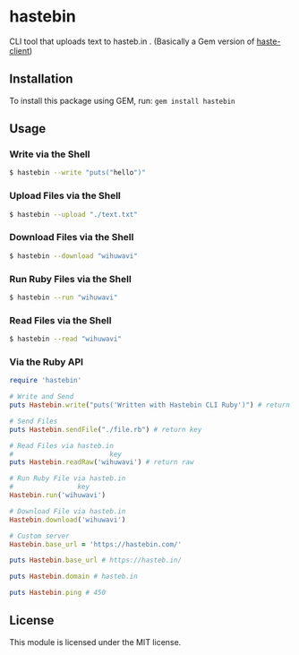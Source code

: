 # hastebin

CLI tool that uploads text to hasteb.in . (Basically a Gem version of [haste-client](https://github.com/seejohnrun/haste-client))

## Installation

To install this package using GEM, run:
`gem install hastebin`

## Usage

### Write via the Shell
```sh
$ hastebin --write "puts("hello")"

```            
### Upload Files via the Shell
```sh
$ hastebin --upload "./text.txt"

```
### Download Files via the Shell
```sh
$ hastebin --download "wihuwavi"

```
### Run Ruby Files via the Shell
```sh
$ hastebin --run "wihuwavi"

```
### Read Files via the Shell
```sh
$ hastebin --read "wihuwavi"

```
### Via the Ruby API

```ruby
require 'hastebin'

# Write and Send
puts Hastebin.write("puts('Written with Hastebin CLI Ruby')") # return key

# Send Files
puts Hastebin.sendFile("./file.rb") # return key

# Read Files via hasteb.in
#                        key
puts Hastebin.readRaw('wihuwavi') # return raw

# Run Ruby File via hasteb.in
#                key
Hastebin.run('wihuwavi')

# Download File via hasteb.in
Hastebin.download('wihuwavi')

# Custom server
Hastebin.base_url = 'https://hastebin.com/'

puts Hastebin.base_url # https://hasteb.in/

puts Hastebin.domain # hasteb.in

puts Hastebin.ping # 450

```

## License

This module is licensed under the MIT license.
